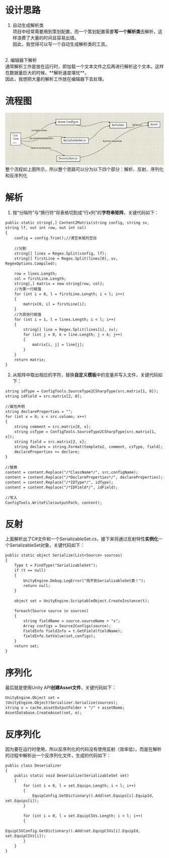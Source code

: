 # 设计思路
1. 自动生成解析类<br>
项目中经常需要用到策划配置，而一个策划配置需要**写一个解析类**去解析，这样浪费了大量的时间且容易出错。<br>
因此，我觉得可以写一个自动生成解析类的工具。<br>
<br>
2. 编辑器下解析<br>
通常解析工作是放在运行时，即加载一个文本文件之后再进行解析这个文本。这样在数据量巨大的时候，**解析速度堪忧**。<br>
因此，我想把大量的解析工作放在编辑器下去处理。<br>

# 流程图
![](https://github.com/RickJiangShu/Documents/blob/master/ConfigManager/p1.jpg "")<br>
整个流程如上图所示，所以整个思路可以分为以下四个部分：解析、反射、序列化和反序列化

# 解析
1. 按“分隔符”与“换行符”将表格切割成“行x列”的**字符串矩阵**，关键代码如下：
```
public static string[,] Content2Matrix(string config, string sv, string lf, out int row, out int col)
{
    config = config.Trim();//清空末尾的空白

    //分割
    string[] lines = Regex.Split(config, lf);
    string[] firstLine = Regex.Split(lines[0], sv, RegexOptions.Compiled);
            
    row = lines.Length;
    col = firstLine.Length;
    string[,] matrix = new string[row, col];
    //为第一行赋值
    for (int i = 0, l = firstLine.Length; i < l; i++)
    {
        matrix[0, i] = firstLine[i];
    }
    //为其他行赋值
    for (int i = 1, l = lines.Length; i < l; i++)
    {
        string[] line = Regex.Split(lines[i], sv);
        for (int j = 0, k = line.Length; j < k; j++)
        {
            matrix[i, j] = line[j];
        }
    }
    return matrix;
}
```

2. 从矩阵中取出相应的字符，替换**自定义模板**中的变量并写入文件，关键代码如下：
```
string idType = ConfigTools.SourceType2CSharpType(src.matrix[1, 0]);
string idField = src.matrix[2, 0];

//属性声明
string declareProperties = "";
for (int x = 0; x < src.column; x++)
{
    string comment = src.matrix[0, x];
    string csType = ConfigTools.SourceType2CSharpType(src.matrix[1, x]);
    string field = src.matrix[2, x];
    string declare = string.Format(templete2, comment, csType, field);
    declareProperties += declare;
}

//替换
content = content.Replace("/*ClassName*/", src.configName);
content = content.Replace("/*DeclareProperties*/", declareProperties);
content = content.Replace("/*IDType*/", idType);
content = content.Replace("/*IDField*/", idField);

//写入
ConfigTools.WriteFile(outputPath, content);
```
# 反射
上面解析出了C#文件和一个SerializableSet.cs，接下来将通过反射特性**实例化**一个SerializableSet对象，关键代码如下：
```
public static object Serialize(List<Source> sources)
{
    Type t = FindType("SerializableSet");
    if (t == null)
    {
        UnityEngine.Debug.LogError("找不到SerializableSet类！");
        return null;
    }

    object set = UnityEngine.ScriptableObject.CreateInstance(t);

    foreach(Source source in sources)
    {
        string fieldName = source.sourceName + "s";
        Array configs = Source2Configs(source);
        FieldInfo fieldInfo = t.GetField(fieldName);
        fieldInfo.SetValue(set,configs);
    }
    return set;
}
```

# 序列化
最后就是使用Unity API**创建Asset文件**，关键代码如下：
```
UnityEngine.Object set = (UnityEngine.Object)Serializer.Serialize(sources);
string o = cache.assetOutputFolder + "/" + assetName;
AssetDatabase.CreateAsset(set, o);
```

# 反序列化
因为要在运行时使用，所以反序列化的代码没有使用反射（效率低）。而是在解析的过程中解析出一个反序列化文件，生成的代码如下：
```
public class Deserializer
{
    public static void Deserialize(SerializableSet set)
    {
        for (int i = 0, l = set.Equips.Length; i < l; i++)
        {
            EquipConfig.GetDictionary().Add(set.Equips[i].EquipId, set.Equips[i]);
        }

        for (int i = 0, l = set.EquipCSVs.Length; i < l; i++)
        {
            EquipCSVConfig.GetDictionary().Add(set.EquipCSVs[i].EquipId, set.EquipCSVs[i]);
        }
    }
}
```
